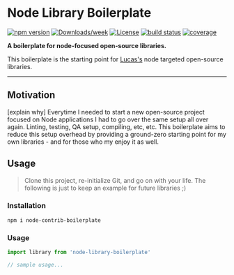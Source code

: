# Node Library Boilerplate

[![npm version](https://img.shields.io/npm/v/node-contrib-boilerplate.svg?style=flat-square)](https://www.npmjs.com/package/node-contrib-boilerplate)
[![Downloads/week](https://img.shields.io/npm/dw/node-contrib-boilerplate.svg)](https://npmjs.org/package/node-contrib-boilerplate)
[![License](https://img.shields.io/npm/l/node-contrib-boilerplate.svg)](https://github.com/lucasconstantino/node-contrib-boilerplate/blob/master/package.json)
[![build status](https://img.shields.io/travis/lucasconstantino/node-contrib-boilerplate/master.svg?style=flat-square)](https://travis-ci.org/lucasconstantino/node-contrib-boilerplate)
[![coverage](https://img.shields.io/codecov/c/github/lucasconstantino/node-contrib-boilerplate.svg?style=flat-square)](https://codecov.io/github/lucasconstantino/node-contrib-boilerplate)

**A boilerplate for node-focused open-source libraries.**

This boilerplate is the starting point for [Lucas's](https://github.com/lucasconstantino) node targeted open-source libraries.

---

## Motivation

[explain why] Everytime I needed to start a new open-source project focused on Node applications I had to go over the same setup all over again. Linting, testing, QA setup, compiling, etc, etc. This boilerplate aims to reduce this setup overhead by providing a ground-zero starting point for my own libraries - and for those who my enjoy it as well.

## Usage

> Clone this project, re-initialize Git, and go on with your life. The following is just to keep an example for future libraries ;)

### Installation

```
npm i node-contrib-boilerplate
```

### Usage

```js
import library from 'node-library-boilerplate'

// sample usage...
```
